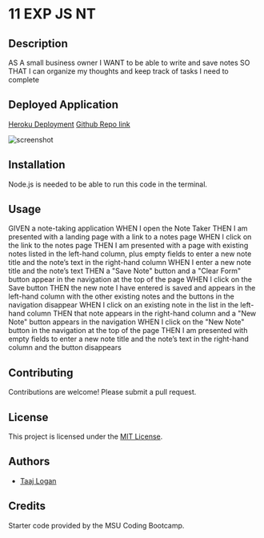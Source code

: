 # 11 EXP JS NT

## Description 
AS A small business owner
I WANT to be able to write and save notes
SO THAT I can organize my thoughts and keep track of tasks I need to complete

## Deployed Application 
[Heroku Deployment](https://git.heroku.com/note-taker-11111.git)
[Github Repo link](https://github.com/TaajL/11-EXPJS-)


 ![screenshot](Screenshot%202024-04-11%20at%2012.30.54 PM.png)

## Installation 
Node.js is needed to be able to run this code in the terminal.

## Usage 
GIVEN a note-taking application
WHEN I open the Note Taker
THEN I am presented with a landing page with a link to a notes page
WHEN I click on the link to the notes page
THEN I am presented with a page with existing notes listed in the left-hand column, plus empty fields to enter a new note title and the note’s text in the right-hand column
WHEN I enter a new note title and the note’s text
THEN a "Save Note" button and a "Clear Form" button appear in the navigation at the top of the page
WHEN I click on the Save button
THEN the new note I have entered is saved and appears in the left-hand column with the other existing notes and the buttons in the navigation disappear
WHEN I click on an existing note in the list in the left-hand column
THEN that note appears in the right-hand column and a "New Note" button appears in the navigation
WHEN I click on the "New Note" button in the navigation at the top of the page
THEN I am presented with empty fields to enter a new note title and the note’s text in the right-hand column and the button disappears

## Contributing
Contributions are welcome! Please submit a pull request.

## License
This project is licensed under the [MIT License](https://opensource.org/licenses/MIT).

## Authors
* [Taaj Logan](https://github.com/TaajL) 

## Credits 
Starter code provided by the MSU Coding Bootcamp. 

